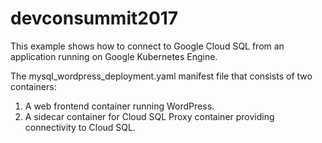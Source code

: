 # devconsummit2017

This example shows how to connect to Google Cloud SQL from an application running on Google Kubernetes Engine.

The mysql_wordpress_deployment.yaml manifest file that consists of two containers:

1. A web frontend container running WordPress.
2. A sidecar container for Cloud SQL Proxy container providing connectivity to Cloud SQL.
